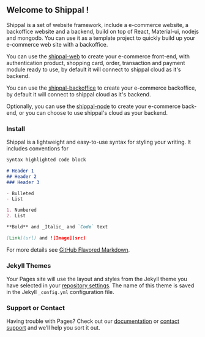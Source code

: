 ## Welcome to Shippal !

Shippal is a set of website framework, include a e-commerce website, a backoffice website and a backend, build on top of React, Material-ui, nodejs and mongodb. You can use it as a template project to quickly build up your e-commerce web site with a backoffice.

You can use the [shippal-web](https://github.com/shippal/shippal.github.io/edit/master/README.md) to create your e-commerce front-end, with authentication product, shopping card, order, transaction and payment module ready to use, by default it will connect to shippal cloud as it's backend.

You can use the [shippal-backoffice](https://github.com/shippal/shippal.github.io/edit/master/README.md) to create your e-commerce backoffice, by default it will connect to shippal cloud as it's backend.

Optionally, you can use the [shippal-node](https://github.com/shippal/shippal.github.io/edit/master/README.md) to create your e-commerce back-end, or you can choose to use shippal's cloud as your backend.


### Install

Shippal is a lightweight and easy-to-use syntax for styling your writing. It includes conventions for

```markdown
Syntax highlighted code block

# Header 1
## Header 2
### Header 3

- Bulleted
- List

1. Numbered
2. List

**Bold** and _Italic_ and `Code` text

[Link](url) and ![Image](src)
```

For more details see [GitHub Flavored Markdown](https://guides.github.com/features/mastering-markdown/).

### Jekyll Themes

Your Pages site will use the layout and styles from the Jekyll theme you have selected in your [repository settings](https://github.com/shippal/shippal.github.io/settings). The name of this theme is saved in the Jekyll `_config.yml` configuration file.

### Support or Contact

Having trouble with Pages? Check out our [documentation](https://docs.github.com/categories/github-pages-basics/) or [contact support](https://github.com/contact) and we’ll help you sort it out.
